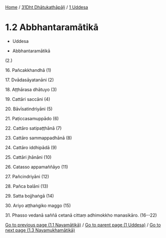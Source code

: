 
[Home](/) / [31Dht Dhātukathāpāḷi](../../31Dht.md) / [1 Uddesa](../1.md)

# 1.2 Abbhantaramātikā

* Uddesa

* Abbhantaramātikā

(2.)

16\. Pañcakkhandhā (1)

17\. Dvādasāyatanāni (2)

18\. Aṭṭhārasa dhātuyo (3)

19\. Cattāri saccāni (4)

20\. Bāvīsatindriyāni (5)

21\. Paṭiccasamuppādo (6)

22\. Cattāro satipaṭṭhānā (7)

23\. Cattāro sammappadhānā (8)

24\. Cattāro iddhipādā (9)

25\. Cattāri jhānāni (10)

26\. Catasso appamaññāyo (11)

27\. Pañcindriyāni (12)

28\. Pañca balāni (13)

29\. Satta bojjhaṅgā (14)

30\. Ariyo aṭṭhaṅgiko maggo (15)

31\. Phasso vedanā saññā cetanā cittaṃ adhimokkho manasikāro. (16--22)

[Go to previous page (1.1 Nayamātikā)](1.1.md) / [Go to parent page (1 Uddesa)](../1.md) / [Go to next page (1.3 Nayamukhamātikā)](1.3.md)


